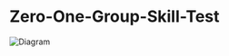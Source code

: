 # Zero-One-Group-Skill-Test

![Diagram](https://github.com/user-attachments/assets/d0742012-6546-4abf-b401-407f9872d8c8)
